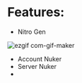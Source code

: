 
# Features:
* Nitro Gen




![ezgif com-gif-maker](https://user-images.githubusercontent.com/74454528/138609713-cce5a7e2-0cf8-4362-8273-02d6d13d00e3.gif)




* Account Nuker 
* Server Nuker
* 
